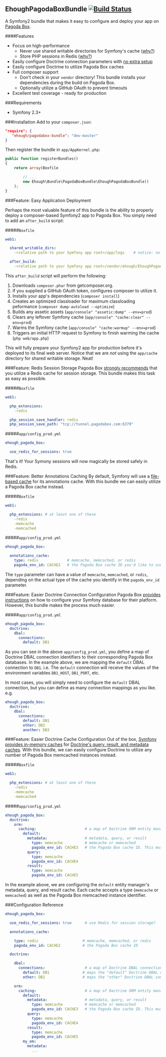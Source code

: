 ## EhoughPagodaBoxBundle [![Build Status](https://secure.travis-ci.org/ehough/pagodabox-bundle.png)](http://travis-ci.org/ehough/pagodabox-bundle)
A Symfony2 bundle that makes it easy to configure and deploy your app on [Pagoda Box](https://pagodabox.com/).

####Features

* Focus on high-performance
  * Never use shared writable directories for Symfony's cache ([why?](http://blog.pagodabox.com/shared-writable-storage-interruption/))
  * Store PHP sessions in Redis ([why?](http://blog.pagodabox.com/store-sessions-redis-shared-writable-storage/))
* Easily configure Doctrine connection parameters with [no extra setup](https://github.com/pagodabox/symfony-demo/blob/master/README.mkd)
* Easily configure Doctrine to utilize Pagoda Box caches
* Full composer support
  * Don't check in your `vendor` directory! This bundle installs your dependencies during the build on Pagoda Box.
  * Optionally utilize a GitHub OAuth to prevent timeouts
* Excellent test coverage - ready for production

###Requirements
* Symfony 2.3+

###Installation
Add to your `composer.json`:

 ```json
"require": {
    "ehough/pagodabox-bundle": "dev-master"
}
```

Then register the bundle in `app/AppKernel.php`:

```php
public function registerBundles()
{
    return array(Boxfile

        // ...
        new Ehough\Bundle\PagodaBoxBundle\EhoughPagodaBoxBundle()
    );
}
```

###Feature: Easy Application Deployment

Perhaps the most valuable feature of this bundle is the ability to properly deploy a composer-based Symfony2 app
to Pagoda Box. You simply need to add an `after_build` script:

#####`Boxfile`
```yml
web1:

  shared_writable_dirs:
    -<relative path to your Symfony app root>/app/logs    # notice: no app/cache directory!

  after_build:
    -<relative path to your Symfony app root>/vendor/ehough/EhoughPagodaBoxBundle/Resources/bash/gopagoda.sh <relative path to your Symfony app root> <optional GitHub OAuth token>
```
This `after_build` script will perform the following:
1. Downloads `composer.phar` from getcomposer.org.
1. If you supplied a GitHub OAuth token, configures composer to utilize it.
1. Installs your app's dependencies (`composer install`)
1. Creates an optimized classloader for maximum classloading peformance (`composer dump-autoload --optimize`)
1. Builds any assetic assets (`app/console" "assetic:dump" --env=prod`)
1. Clears any leftover Symfony cache (`app/console" "cache:clear" --env=prod`)
1. Warms the Symfony cache (`app/console" "cache:warmup" --env=prod`)
1. Triggers an initial HTTP request to Symfony to finish warming the cache (`php web/app.php`)

This will fully prepare your Symfony2 app for production before it's deployed to its final web server. Notice that
we are *not* using the `app/cache` directory for shared writable storage. Neat!

###Feature: Redis Session Storage
Pagoda Box [strongly recommends](http://blog.pagodabox.com/store-sessions-redis-shared-writable-storage/) that you
utilize a Redis cache for session storage. This bundle makes this task as easy as possible.

#####`Boxfile`
```yml
web1:

  php_extensions:
    -redis

  php_session_save_handler: redis
  php_session_save_path: "tcp://tunnel.pagodabox.com:6379"
```

#####`app/config_prod.yml`
```yml
ehough_pagoda_box:

  use_redis_for_sessions: true
```

That's it! Your Symony sessions will now magically be stored safely in Redis.

###Feature: Better Annotations Caching
By default, Symfony will use a [file-based cache](http://symfony.com/doc/current/reference/configuration/framework.html#full-default-configuration)
for its annotations cache. With this bundle we can easily utilize a Pagoda Box cache instead.

#####`Boxfile`
```yml
web1:

  php_extensions: # at least one of these
    -redis
    -memcache
    -memcached
```

#####`app/config_prod.yml`
```yml
ehough_pagoda_box:

  annotations_cache:
    type: redis             # memcache, memcached, or redis
    pagoda_env_id: CACHE2   # the Pagoda Box cache ID you'd like to use for the annotations cache
```
The `type` parameter can have a value of `memcache`, `memcached`, or `redis`, depending on the actual type of the
cache you identify in the `pagoda_env_id` parameter.

###Feature: Easier Doctrine Connection Configuration
Pagoda Box [provides instructions](https://github.com/pagodabox/symfony-demo/blob/master/README.mkd)
on how to configure your Symfony database for their platform. However, this bundle makes the process much easier.

#####`app/config_prod.yml`
```yml
ehough_pagoda_box:
  doctrine:
    dbal:
      connections:
        default: DB1
```
As you can see in the above  `app/config_prod.yml`, you define a map of Doctrine DBAL connection identifiers
to their corresponding Pagoda Box databases. In the example above, we are mapping the `default` DBAL connection
to `DB1`. i.e. The `default` connection will receive the values of the environment variables `DB1_HOST`, `DB1_PORT`, etc.

In most cases, you will simply need to configure the `default` DBAL connection, but you can define as many connection
mappings as you like. e.g.

```yml
ehough_pagoda_box:
  doctrine:
    dbal:
      connections:
        default: DB1
        other: DB2
        another: DB3
```

###Feature: Easier Doctrine Cache Configuration
Out of the box, [Symfony provides in-memory caches](http://symfony.com/doc/current/reference/configuration/doctrine.html)
for [Doctrine's query, result, and metadata caches](http://docs.doctrine-project.org/en/latest/reference/caching.html#integrating-with-the-orm).
With this bundle, we can easily configure Doctrine to utilize any number of Pagoda Box memcached instances instead.

#####`Boxfile`
```yml
web1:

  php_extensions: # at least one of these
    -redis
    -memcache
    -memcached
```

#####`app/config_prod.yml`
```yml
ehough_pagoda_box:
  doctrine:
	orm:
	  caching:                      # a map of Doctrine ORM entity manager IDs to
	    default:
		  metadata:                 # metadata, query, or result
		    type: memcache          # memcache or memcached
      		pagoda_env_id: CACHE3 	# the Pagoda Box cache ID. This must be a Memcache cache!
          query:
            type: memcache
            pagoda_env_id: CACHE4
          result:
            type: memcache
            pagoda_env_id: CACHE5
```
In the example above, we are configuring the `default` entity manager's metadata, query, and result cache. Each
cache accepts a type (`memcache` or `memcached`) as well as the Pagoda Box memcached instance identifier.

###Configuration Reference

```yml
ehough_pagoda_box:

  use_redis_for_sessions: true      # use Redis for session storage?

  annotations_cache:

    type: redis                    # memcache, memcached, or redis
    pagoda_env_id: CACHE2          # the Pagoda Box cache ID

  doctrine:

	dbal:
	  connections:                  # a map of Doctrine DBAL connection IDs to Pagoda Box database IDs
	    default: DB1               # maps the "default" Doctrine DBAL connection to DB1_HOST, DB1_PORT, etc
	    other: DB2                 # maps the "other" Doctrine DBAL connection to DB2_HOST, DB2_PORT, etc

	orm:
	  caching:                      # a map of Doctrine ORM entity manager IDs to
	    default:
		  metadata:                 # metadata, query, or result
		    type: memcache          # memcache or memcached
      		pagoda_env_id: CACHE3 	# the Pagoda Box cache ID. This must be a Memcache cache!
          query:
            type: memcache
            pagoda_env_id: CACHE4
          result:
            type: memcache
            pagoda_env_id: CACHE5
        my_em:
          metadata:
            ...
```